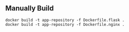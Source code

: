 ## Manually Build

```
docker build -t app-repository -f Dockerfile.flask .
docker build -t app-repository -f Dockerfile.nginx .
```

